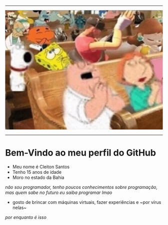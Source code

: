 ---------------------
<img src="image0.jpg" alt="no_way">

--------------------- 

# Bem-Vindo ao meu perfil do GitHub

- Meu nome é Cleiton Santos
- Tenho 15 anos de idade
- Moro no estado da Bahia

_não sou programador, tenho poucos conhecimentos sobre programação, mas quem sabe no futuro eu saiba programar lmao_
- gosto de brincar com máquinas virtuais, fazer experiências e ~por vírus nelas~

_por enquanto é isso_
